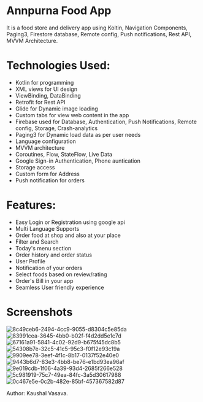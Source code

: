 # Annpurna Food App

It is a food store and delivery app using Koltin, Navigation Components, Paging3, Firestore database, Remote config, Push notifications, Rest API, MVVM Architecture.

# Technologies Used:
- Kotlin for programming
- XML views for UI design
- ViewBinding, DataBinding
- Retrofit for Rest API
- Glide for Dynamic image loading
- Custom tabs for view web content in the app
- Firebase used for Database, Authentication, Push Notifications, Remote config, Storage, Crash-analytics
- Paging3 for Dynamic load data as per user needs
- Language configuration
- MVVM architecture
- Coroutines, Flow, StateFlow, Live Data
- Google Sign-in Authentication, Phone auntication
- Storage access
- Custom form for Address
- Push notification for orders 

# Features:
- Easy Login or Registration using google api
- Multi Language Supports
- Order food at shop and also at your place
- Filter and Search
- Today's menu section
- Order history and order status
- User Profile
- Notification of your orders
- Select foods based on review/rating
- Order's Bill in your app
- Seamless User friendly experience

# Screenshots

![8c49ceb6-2494-4cc9-9055-d8304c5e85da](https://github.com/KaushalVasava/Annpurna_Food_App/assets/49050597/d4216c75-d711-474f-a772-354d595b9bb8)
![83991cea-3645-4bb0-b02f-f4d2dd5e1c7d](https://github.com/KaushalVasava/Annpurna_Food_App/assets/49050597/39adc923-0e29-4444-9a75-409eeaa04cd0)
![67161a91-5841-4c02-92d9-b675f45dc8b5](https://github.com/KaushalVasava/Annpurna_Food_App/assets/49050597/e43e2997-3b36-47b4-97b9-a5908266f7e4)
![54308b7e-32c5-41c5-95c3-f0f12e93c19a](https://github.com/KaushalVasava/Annpurna_Food_App/assets/49050597/88d18726-a533-466e-95a6-6ae893a6399c)
![9909ee78-3eef-4f1c-8b17-0137f52e40e0](https://github.com/KaushalVasava/Annpurna_Food_App/assets/49050597/f83e2bbb-227f-425b-9d0c-d77e281d4834)
![9443b6d7-83e3-4bb8-be76-e1bd93ea96af](https://github.com/KaushalVasava/Annpurna_Food_App/assets/49050597/a4b6ebf8-0742-41dd-908c-23f294a9a66f)
![9e019cdb-1f06-4a39-93d4-2685f266e528](https://github.com/KaushalVasava/Annpurna_Food_App/assets/49050597/8256ecb3-2255-462f-9363-0f9aa18e396d)
![5c981919-75c7-49ea-84fc-3a5d30617988](https://github.com/KaushalVasava/Annpurna_Food_App/assets/49050597/997fba1c-3095-4bbc-b740-b0a657dd810f)
![0c467e5e-0c2b-482e-85bf-457367582d87](https://github.com/KaushalVasava/Annpurna_Food_App/assets/49050597/e095a08a-53a0-4181-92c3-c7418f501572)

Author: Kaushal Vasava.
